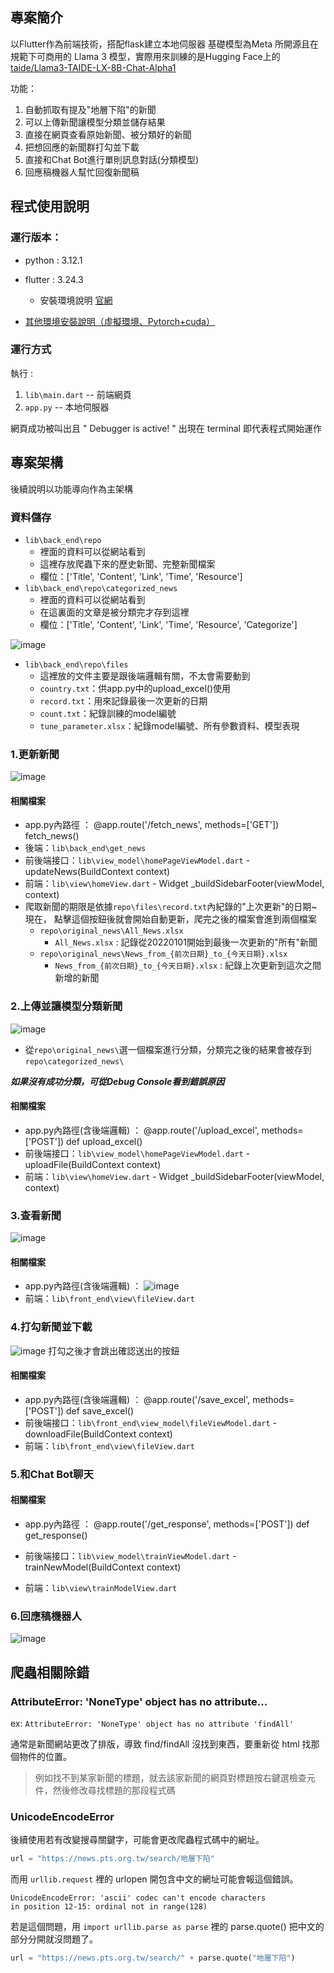 
## 專案簡介
以Flutter作為前端技術，搭配flask建立本地伺服器
基礎模型為Meta 所開源且在規範下可商用的 Llama 3 模型，實際用來訓練的是Hugging Face上的[taide/Llama3-TAIDE-LX-8B-Chat-Alpha1](https://huggingface.co/taide/Llama3-TAIDE-LX-8B-Chat-Alpha1)

功能：
1. 自動抓取有提及"地層下陷"的新聞
2. 可以上傳新聞讓模型分類並儲存結果
3. 直接在網頁查看原始新聞、被分類好的新聞
4. 把想回應的新聞群打勾並下載
5. 直接和Chat Bot進行單則訊息對話(分類模型)
6. 回應稿機器人幫忙回復新聞稿

## 程式使用說明

### 運行版本：
- python : 3.12.1
- flutter : 3.24.3
  - 安裝環境說明  [官網](https://docs.flutter.dev/get-started/install?_gl=1*6a7j8s*_gcl_aw*R0NMLjE3MjcwODMwNzkuQ2owS0NRandvOFMzQmhEZUFSSXNBRlJta09QYjZOOFdQb3haUnpQOC1yakJySE55SFVSSTZBWXlvWWFQN1N2bVljVkh3alJQY3FWYk1CZ2FBcjZTRUFMd193Y0I.*_gcl_dc*R0NMLjE3MjcwODMwNzkuQ2owS0NRandvOFMzQmhEZUFSSXNBRlJta09QYjZOOFdQb3haUnpQOC1yakJySE55SFVSSTZBWXlvWWFQN1N2bVljVkh3alJQY3FWYk1CZ2FBcjZTRUFMd193Y0I.*_up*MQ..*_ga*MTA0NTUwODgwLjE3MDg2ODkwNDU.*_ga_04YGWK0175*MTcyNzA4Mjk0OS4zMS4xLjE3MjcwODMwODMuMC4wLjA.&gclid=Cj0KCQjwo8S3BhDeARIsAFRmkOPb6N8WPoxZRzP8-rjBrHNyHURI6AYyoYaP7SvmYcVHwjRPcqVbMBgaAr6SEALw_wcB&gclsrc=aw.ds)
 
- [其他環境安裝說明（虛擬環境、Pytorch+cuda）](https://hackmd.io/@gonjo9/BkgszG10A)

### 運行方式
執行 :
1. `lib\main.dart`  -- 前端網頁
2. `app.py`       -- 本地伺服器

網頁成功被叫出且 "  Debugger is active! " 出現在 terminal 即代表程式開始運作
## 專案架構
後續說明以功能導向作為主架構
### 資料儲存
* `lib\back_end\repo`
  * 裡面的資料可以從網站看到 
  * 這裡存放爬蟲下來的歷史新聞、完整新聞檔案
  * 欄位：['Title', 'Content', 'Link', 'Time', 'Resource']
* `lib\back_end\repo\categorized_news`
  * 裡面的資料可以從網站看到 
  * 在這裏面的文章是被分類完才存到這裡
  * 欄位：['Title', 'Content', 'Link', 'Time', 'Resource', 'Categorize']

![image](https://hackmd.io/_uploads/Sy-o2-1CR.png)
* `lib\back_end\repo\files`
  * 這裡放的文件主要是跟後端邏輯有關，不太會需要動到
  * `country.txt`：供app.py中的upload_excel()使用
  * `record.txt`：用來記錄最後一次更新的日期
  * `count.txt`：紀錄訓練的model編號
  * `tune_parameter.xlsx`：紀錄model編號、所有參數資料、模型表現
### 1.更新新聞
![image](https://hackmd.io/_uploads/Hy1HybJCA.png)
#### 相關檔案
* app.py內路徑 ： 
@app.route('/fetch_news', methods=['GET'])
fetch_news()
* 後端：`lib\back_end\get_news`
* 前後端接口：`lib\view_model\homePageViewModel.dart` - updateNews(BuildContext context)
* 前端：`lib\view\homeView.dart` - Widget _buildSidebarFooter(viewModel, context)
* 爬取新聞的期限是依據`repo\files\record.txt`內紀錄的"上次更新"的日期~現在，
點擊這個按鈕後就會開始自動更新，爬完之後的檔案會進到兩個檔案
  - `repo\original_news\All_News.xlsx`
    * `All_News.xlsx`  : 記錄從20220101開始到最後一次更新的"所有"新聞
  - `repo\original_news\News_from_{前次日期}_to_{今天日期}.xlsx`
    * `News_from_{前次日期}_to_{今天日期}.xlsx`  : 紀錄上次更新到這次之間新增的新聞


### 2.上傳並讓模型分類新聞
![image](https://hackmd.io/_uploads/SyjgxGyRR.png)
- 從`repo\original_news\`選一個檔案進行分類，分類完之後的結果會被存到`repo\categorized_news\`

***如果沒有成功分類，可從Debug Console看到錯誤原因***
#### 相關檔案
* app.py內路徑(含後端邏輯) ： 
@app.route('/upload_excel', methods=['POST'])
def upload_excel()
* 前後端接口：`lib\view_model\homePageViewModel.dart` - uploadFile(BuildContext context)
* 前端：`lib\view\homeView.dart` - Widget _buildSidebarFooter(viewModel, context)

### 3.查看新聞
![image](https://hackmd.io/_uploads/HymhRWtzkl.png)
#### 相關檔案
* app.py內路徑(含後端邏輯) ： 
![image](https://hackmd.io/_uploads/H1KR0ZFM1l.png)
* 前端：`lib\front_end\view\fileView.dart` 
### 4.打勾新聞並下載
![image](https://hackmd.io/_uploads/H1nL1MKzJe.png)
打勾之後才會跳出確認送出的按鈕
#### 相關檔案
* app.py內路徑(含後端邏輯) ： 
@app.route('/save_excel', methods=['POST'])
def save_excel()
* 前後端接口：`lib\front_end\view_model\fileViewModel.dart` - downloadFile(BuildContext context)
* 前端：`lib\front_end\view\fileView.dart` 


### 5.和Chat Bot聊天
#### 相關檔案
* app.py內路徑 ： 
@app.route('/get_response', methods=['POST'])
def get_response()

* 前後端接口：`lib\view_model\trainViewModel.dart` - trainNewModel(BuildContext context)
* 前端：`lib\view\trainModelView.dart` 
### 6.回應稿機器人
![image](https://hackmd.io/_uploads/SJnGgMYz1l.png)

## 爬蟲相關除錯
### AttributeError: 'NoneType' object has no attribute...
ex:
`AttributeError: 'NoneType' object has no attribute 'findAll'`

通常是新聞網站更改了排版，導致 find/findAll 沒找到東西，要重新從 html 找那個物件的位置。
>例如找不到某家新聞的標題，就去該家新聞的網頁對標題按右鍵選檢查元件，然後修改尋找標題的那段程式碼

### UnicodeEncodeError
後續使用若有改變搜尋關鍵字，可能會更改爬蟲程式碼中的網址。

```python
url = "https://news.pts.org.tw/search/地層下陷"
```

而用 `urllib.request` 裡的 urlopen 開包含中文的網址可能會報這個錯誤。

```
UnicodeEncodeError: 'ascii' codec can't encode characters
in position 12-15: ordinal not in range(128)
```

若是這個問題，用 `import urllib.parse as parse` 裡的 parse.quote() 把中文的部分分開就沒問題了。

```python
url = "https://news.pts.org.tw/search/" + parse.quote("地層下陷")
```
